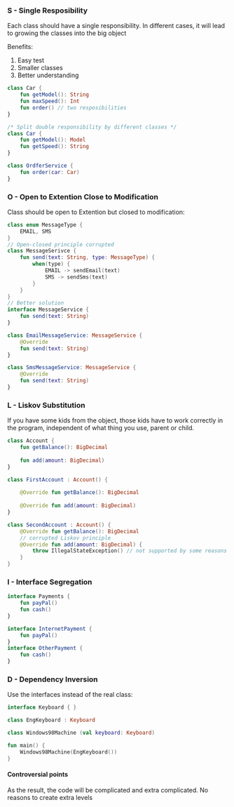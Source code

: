 ### S - Single Resposibility


Each class should have a single responsibility. In different cases, it will lead to growing the classes into the big object 

Benefits:
1. Easy test
2. Smaller classes
3. Better understanding

```kotlin
class Car {
	fun getModel(): String
	fun maxSpeed(): Int
	fun order() // two resposibilities
}

/* Split double responsibility by different classes */
class Car {
	fun getModel(): Model
	fun getSpeed(): String
}

class OrdferService {
	fun order(car: Car)
}
```


### O - Open to Extention Close to Modification

Class should be open to Extention but closed to modification:
```kotlin
class enum MessageType {
	EMAIL, SMS
}
// Open-closed principle corrupted
class MessageSerivce {
	fun send(text: String, type: MessageType) {
		when(type) {
			EMAIL -> sendEmail(text)
			SMS -> sendSms(text)
		}
	}
}
// Better solution
interface MessageService {
	fun send(text: String)
}

class EmailMessageService: MessageService {
	@Override
	fun send(text: String)
}

class SmsMessageService: MessageService {
	@Override
	fun send(text: String)
}
```

### L - Liskov Substitution
If you have some kids from the object, those kids have to work correctly in the program, independent of what thing you use, parent or child.

```kotlin
class Account {
	fun getBalance(): BigDecimal
	
	fun add(amount: BigDecimal)
}

class FirstAccount : Account() {
	
	@Override fun getBalance(): BigDecimal
	
	@Override fun add(amount: BigDecimal)
}

class SecondAccount : Account() {
	@Override fun getBalance(): BigDecimal
	// corrupted Liskov principle	
	@Override fun add(amount: BigDecimal) {
		throw IllegalStateException() // not supported by some reasons
	}
}
```



### I - Interface Segregation
```kotlin
interface Payments {
	fun payPal()
	fun cash()
}

interface InternetPayment {
	fun payPal()
}
interface OtherPayment {
	fun cash()
}
```

### D - Dependency Inversion
Use the interfaces instead of the real class:
```kotlin
interface Keyboard { }

class EngKeyboard : Keyboard

class Windows98Machine (val keyboard: Keyboard) 

fun main() {
	Windows98Machine(EngKeyboard())
}
```

#### Controversial points

As the result, the code will be complicated and extra complicated. 
No reasons to create extra levels